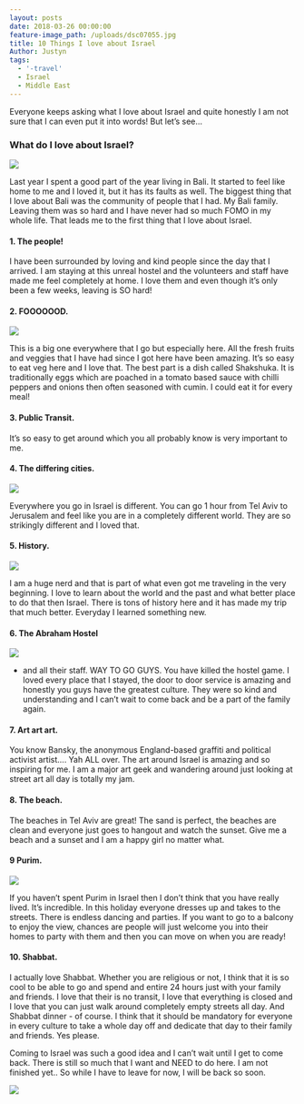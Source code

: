 ```yaml
---
layout: posts
date: 2018-03-26 00:00:00
feature-image_path: /uploads/dsc07055.jpg
title: 10 Things I love about Israel
Author: Justyn
tags:
  - '-travel'
  - Israel
  - Middle East
---
```


Everyone keeps asking what I love about Israel and quite honestly I am not sure that I can even put it into words! But let’s see…

### What do I love about Israel?

![](/uploads/dsc07035.jpg)

Last year I spent a good part of the year living in Bali. It started to feel like home to me and I loved it, but it has its faults as well. The biggest thing that I love about Bali was the community of people that I had. My Bali family. Leaving them was so hard and I have never had so much FOMO in my whole life. That leads me to the first thing that I love about Israel.

#### 1. The people!

I have been surrounded by loving and kind people since the day that I arrived. I am staying at this unreal hostel and the volunteers and staff have made me feel completely at home. I love them and even though it’s only been a few weeks, leaving is SO hard!

#### 2. FOOOOOOD.

![](/uploads/dsc07058.jpg)

This is a big one everywhere that I go but especially here. All the fresh fruits and veggies that I have had since I got here have been amazing. It’s so easy to eat veg here and I love that. The best part is a dish called Shakshuka. It is traditionally eggs which are poached in a tomato based sauce with chilli peppers and onions then often seasoned with cumin. I could eat it for every meal!

#### 3. Public Transit.

It’s so easy to get around which you all probably know is very important to me.

#### 4. The differing cities.

![](/uploads/dsc07011.jpg)

Everywhere you go in Israel is different. You can go 1 hour from Tel Aviv to Jerusalem and feel like you are in a completely different world. They are so strikingly different and I loved that.

#### 5. History.

![](/uploads/dsc07000.jpg)

I am a huge nerd and that is part of what even got me traveling in the very beginning. I love to learn about the world and the past and what better place to do that then Israel. There is tons of history here and it has made my trip that much better. Everyday I learned something new.

#### 6. The Abraham Hostel

![](/uploads/everyone.jpg)

* and all their staff. WAY TO GO GUYS. You have killed the hostel game. I loved every place that I stayed, the door to door service is amazing and honestly you guys have the greatest culture. They were so kind and understanding and I can’t wait to come back and be a part of the family again.

#### 7. Art art art.

You know Bansky, the anonymous England-based graffiti and political activist artist…. Yah ALL over. The art around Israel is amazing and so inspiring for me. I am a major art geek and wandering around just looking at street art all day is totally my jam.

#### 8. The beach.

The beaches in Tel Aviv are great! The sand is perfect, the beaches are clean and everyone just goes to hangout and watch the sunset. Give me a beach and a sunset and I am a happy girl no matter what.

#### 9 Purim.

![](/uploads/chris.jpg)

If you haven’t spent Purim in Israel then I don’t think that you have really lived. It’s incredible. In this holiday everyone dresses up and takes to the streets. There is endless dancing and parties. If you want to go to a balcony to enjoy the view, chances are people will just welcome you into their homes to party with them and then you can move on when you are ready!

#### 10. Shabbat.

I actually love Shabbat. Whether you are religious or not, I think that it is so cool to be able to go and spend and entire 24 hours just with your family and friends. I love that their is no transit, I love that everything is closed and I love that you can just walk around completely empty streets all day. And Shabbat dinner - of course. I think that it should be mandatory for everyone in every culture to take a whole day off and dedicate that day to their family and friends. Yes please.

Coming to Israel was such a good idea and I can’t wait until I get to come back. There is still so much that I want and NEED to do here. I am not finished yet.. So while I have to leave for now, I will be back so soon.

![](/uploads/dsc06988.jpg)